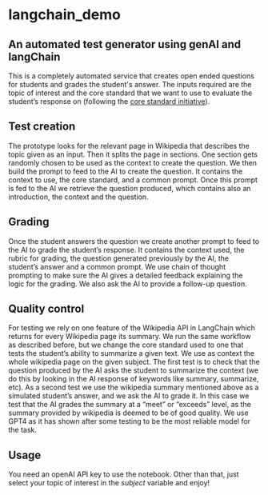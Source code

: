 # langchain_demo
An automated test generator using genAI and langChain
---

This is a completely automated service that creates open ended questions for students and grades the student's answer. The inputs required are the topic of interest and the core standard that we want to use to evaluate the student’s response on (following the [core standard initiative](https://www.thecorestandards.org/)).

## Test creation
The prototype looks for the relevant page in Wikipedia that describes the topic given as an input. Then it splits the page in sections. One section gets randomly chosen to be used as the context to create the question.
We then build the prompt to feed to the AI to create the question. It contains the context to use, the core standard, and a common prompt. Once this prompt is fed to the AI we retrieve the question produced, which contains also an introduction, the context and the question.

## Grading
Once the student answers the question we create another prompt to feed to the AI to grade the student’s response. It contains the context used, the rubric for grading, the question generated previously by the AI, the student’s answer and a common prompt. We use chain of thought prompting to make sure the AI gives a detailed feedback explaining the logic for the grading. We also ask the AI to provide a follow-up question.

## Quality control
For testing we rely on one feature of the Wikipedia API in LangChain which returns for every Wikipedia page its summary. We run the same workflow as described before, but we change the core standard used to one that tests the student’s ability to summarize a given text. We use as context the whole wikipedia page on the given subject.
The first test is to check that the question produced by the AI asks the student to summarize the context (we do this by looking in the AI response of keywords like summary, summarize, etc). 
As a second test we use the wikipedia summary mentioned above as a simulated student’s answer, and we ask the AI to grade it. In this case we test that the AI grades the summary at a “meet” or “exceeds” level, as the summary provided by wikipedia is deemed to be of good quality.
We use GPT4 as it has shown after some testing to be the most reliable model for the task.

## Usage
You need an openAI API key to use the notebook. Other than that, just select your topic of interest in the *subject* variable and enjoy!
